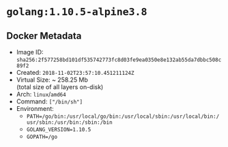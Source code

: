 # `golang:1.10.5-alpine3.8`

## Docker Metadata

- Image ID: `sha256:2f577258bd101df535742773fc8d03fe9ea0350e8e132ab55da7dbbc508c89f2`
- Created: `2018-11-02T23:57:10.451211124Z`
- Virtual Size: ~ 258.25 Mb  
  (total size of all layers on-disk)
- Arch: `linux`/`amd64`
- Command: `["/bin/sh"]`
- Environment:
  - `PATH=/go/bin:/usr/local/go/bin:/usr/local/sbin:/usr/local/bin:/usr/sbin:/usr/bin:/sbin:/bin`
  - `GOLANG_VERSION=1.10.5`
  - `GOPATH=/go`
